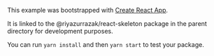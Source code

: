 This example was bootstrapped with [Create React App](https://github.com/facebook/create-react-app).

It is linked to the @riyazurrazak/react-skeleton package in the parent directory for development purposes.

You can run `yarn install` and then `yarn start` to test your package.
